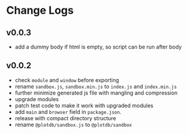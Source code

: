 # Change Logs

## v0.0.3

 - add a dummy body if html is empty, so script can be run after body


## v0.0.2

 - check `module` and `window` before exporting
 - rename `sandbox.js`, `sandbox.min.js` to `index.js` and `index.min.js`
 - further minimize generated js file with mangling and compression
 - upgrade modules
 - patch test code to make it work with upgraded modules
 - add `main` and `browser` field in `package.json`.
 - release with compact directory structure
 - rename `@plotdb/sandbox.js` to `@plotdb/sandbox`
